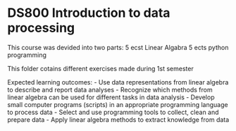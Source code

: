 # DS800 Introduction to data processing 
This course was devided into two parts: 
5 ecst Linear Algabra 
5 ects python programming 

This folder cotains different exercises made during 1st semester

Expected learning outcomes: 
	- Use data representations from linear algebra to describe and report data analyses
	- Recognize which methods from linear algebra can be used for different tasks in data analysis
	- Develop small computer programs (scripts) in an appropriate programming language to process data
	- Select and use programming tools to collect, clean and prepare data
	- Apply linear algebra methods to extract knowledge from data

